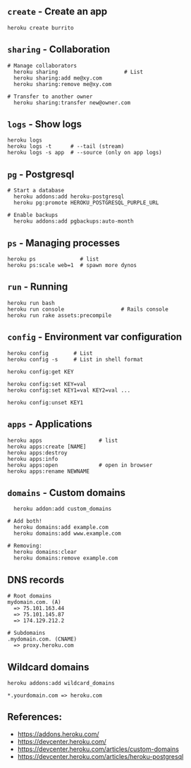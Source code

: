 ## `create` - Create an app

    heroku create burrito

## `sharing` - Collaboration

    # Manage collaborators
      heroku sharing                     # List
      heroku sharing:add me@xy.com
      heroku sharing:remove me@xy.com

    # Transfer to another owner
      heroku sharing:transfer new@owner.com

## `logs` - Show logs

    heroku logs
    heroku logs -t      # --tail (stream)
    heroku logs -s app  # --source (only on app logs)

## `pg` - Postgresql

    # Start a database
      heroku addons:add heroku-postgresql
      heroku pg:promote HEROKU_POSTGRESQL_PURPLE_URL

    # Enable backups
      heroku addons:add pgbackups:auto-month

## `ps` - Managing processes

    heroku ps              # list
    heroku ps:scale web=1  # spawn more dynos

## `run` - Running

    heroku run bash
    heroku run console                  # Rails console
    heroku run rake assets:precompile

## `config` - Environment var configuration

    heroku config        # List
    heroku config -s     # List in shell format

    heroku config:get KEY

    heroku config:set KEY=val
    heroku config:set KEY1=val KEY2=val ...

    heroku config:unset KEY1

## `apps` - Applications

    heroku apps                  # list
    heroku apps:create [NAME]
    heroku apps:destroy
    heroku apps:info
    heroku apps:open             # open in browser
    heroku apps:rename NEWNAME

## `domains` - Custom domains

      heroku addon:add custom_domains

    # Add both!
      heroku domains:add example.com
      heroku domains:add www.example.com

    # Removing:
      heroku domains:clear
      heroku domains:remove example.com

## DNS records

    # Root domains
    mydomain.com. (A)
      => 75.101.163.44
      => 75.101.145.87
      => 174.129.212.2

    # Subdomains
    .mydomain.com. (CNAME)
      => proxy.heroku.com

## Wildcard domains

    heroku addons:add wildcard_domains

    *.yourdomain.com => heroku.com


## References:

 * https://addons.heroku.com/
 * https://devcenter.heroku.com/
 * https://devcenter.heroku.com/articles/custom-domains
 * https://devcenter.heroku.com/articles/heroku-postgresql
